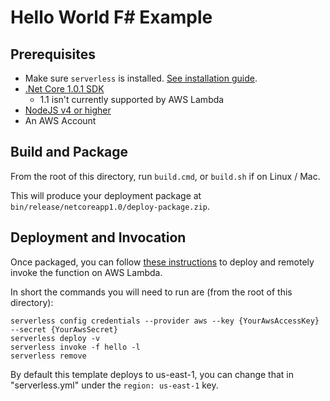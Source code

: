 <!--
title: Hello World F# Example
menuText: Hello World F# Example
description: Create a F# Hello World Lambda function
layout: Doc
-->

# Hello World F# Example

## Prerequisites

* Make sure `serverless` is installed. [See installation guide](../../../guide/installation.md).
* [.Net Core 1.0.1 SDK](https://www.microsoft.com/net/download/core)
    * 1.1 isn't currently supported by AWS Lambda 
* [NodeJS v4 or higher](https://nodejs.org/en/)
* An AWS Account

## Build and Package 

From the root of this directory, run `build.cmd`, or `build.sh` if on Linux / Mac.

This will produce your deployment package at `bin/release/netcoreapp1.0/deploy-package.zip`.

## Deployment and Invocation

Once packaged, you can follow [these instructions](https://github.com/serverless/serverless#quick-start) to deploy and remotely invoke the function on AWS Lambda.

In short the commands you will need to run are (from the root of this directory):

```
serverless config credentials --provider aws --key {YourAwsAccessKey} --secret {YourAwsSecret}
serverless deploy -v
serverless invoke -f hello -l
serverless remove
```

By default this template deploys to us-east-1, you can change that in "serverless.yml" under the `region: us-east-1` key.